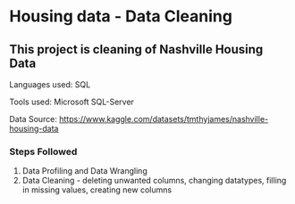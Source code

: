 # Housing data - Data Cleaning

## This project is cleaning of Nashville Housing Data

Languages used: SQL

Tools used: Microsoft SQL-Server

Data Source: https://www.kaggle.com/datasets/tmthyjames/nashville-housing-data

### Steps Followed
1. Data Profiling and Data Wrangling
2. Data Cleaning - deleting unwanted columns, changing datatypes, filling in missing values, creating new columns

